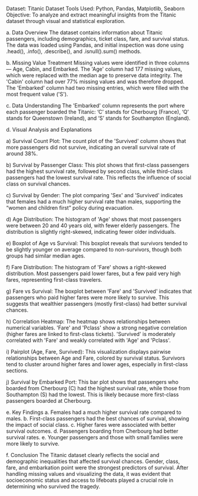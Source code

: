 Dataset: Titanic Dataset
Tools Used: Python, Pandas, Matplotlib, Seaborn
Objective: To analyze and extract meaningful insights from the Titanic dataset through visual and statistical exploration.

a. Data Overview
The dataset contains information about Titanic passengers, including demographics, ticket class, fare, and survival status. The data was loaded using Pandas, and initial inspection was done using .head(), .info(), .describe(), and .isnull().sum() methods.

b. Missing Value Treatment
Missing values were identified in three columns — Age, Cabin, and Embarked.
The 'Age' column had 177 missing values, which were replaced with the median age to preserve data integrity.
The 'Cabin' column had over 77% missing values and was therefore dropped.
The 'Embarked' column had two missing entries, which were filled with the most frequent value ('S').

c. Data Understanding
The 'Embarked' column represents the port where each passenger boarded the Titanic:
‘C’ stands for Cherbourg (France), ‘Q’ stands for Queenstown (Ireland), and ‘S’ stands for Southampton (England).

d. Visual Analysis and Explanations

a) Survival Count Plot:
The count plot of the 'Survived' column shows that more passengers did not survive, indicating an overall survival rate of around 38%.

b) Survival by Passenger Class:
This plot shows that first-class passengers had the highest survival rate, followed by second class, while third-class passengers had the lowest survival rate. This reflects the influence of social class on survival chances.

c) Survival by Gender:
The plot comparing 'Sex' and 'Survived' indicates that females had a much higher survival rate than males, supporting the “women and children first” policy during evacuation.

d) Age Distribution:
The histogram of 'Age' shows that most passengers were between 20 and 40 years old, with fewer elderly passengers. The distribution is slightly right-skewed, indicating fewer older individuals.

e) Boxplot of Age vs Survival:
This boxplot reveals that survivors tended to be slightly younger on average compared to non-survivors, though both groups had similar median ages.

f) Fare Distribution:
The histogram of 'Fare' shows a right-skewed distribution. Most passengers paid lower fares, but a few paid very high fares, representing first-class travelers.

g) Fare vs Survival:
The boxplot between 'Fare' and 'Survived' indicates that passengers who paid higher fares were more likely to survive. This suggests that wealthier passengers (mostly first-class) had better survival chances.

h) Correlation Heatmap:
The heatmap shows relationships between numerical variables. 'Fare' and 'Pclass' show a strong negative correlation (higher fares are linked to first-class tickets). 'Survived' is moderately correlated with 'Fare' and weakly correlated with 'Age' and 'Pclass'.

i) Pairplot (Age, Fare, Survived):
This visualization displays pairwise relationships between Age and Fare, colored by survival status. Survivors tend to cluster around higher fares and lower ages, especially in first-class sections.

j) Survival by Embarked Port:
This bar plot shows that passengers who boarded from Cherbourg (C) had the highest survival rate, while those from Southampton (S) had the lowest. This is likely because more first-class passengers boarded at Cherbourg.

e. Key Findings
a. Females had a much higher survival rate compared to males.
b. First-class passengers had the best chances of survival, showing the impact of social class.
c. Higher fares were associated with better survival outcomes.
d. Passengers boarding from Cherbourg had better survival rates.
e. Younger passengers and those with small families were more likely to survive.

f. Conclusion
The Titanic dataset clearly reflects the social and demographic inequalities that affected survival chances. Gender, class, fare, and embarkation point were the strongest predictors of survival. After handling missing values and visualizing the data, it was evident that socioeconomic status and access to lifeboats played a crucial role in determining who survived the tragedy.
